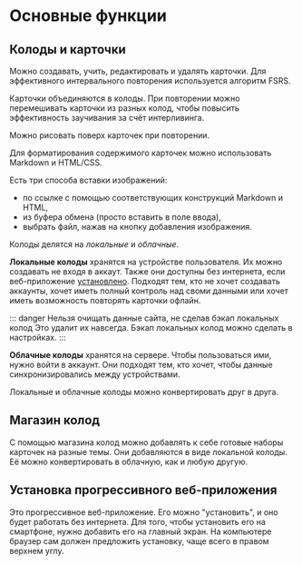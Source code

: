# Основные функции

## Колоды и карточки

Можно создавать, учить, редактировать и удалять карточки. Для эффективного интервального повторения используется алгоритм FSRS.

Карточки объединяются в колоды. При повторении можно перемешивать карточки из разных колод, чтобы повысить эффективность заучивания за счёт интерливинга.

Можно рисовать поверх карточек при повторении.

Для форматирования содержимого карточек можно использовать Markdown и HTML/CSS.

Есть три способа вставки изображений:

- по ссылке с помощью соответствующих конструкций Markdown и HTML,
- из буфера обмена (просто вставить в поле ввода),
- выбрать файл, нажав на кнопку добавления изображения.

Колоды делятся на _локальные_ и _облачные_.

**Локальные колоды** хранятся на устройстве пользователя. Их можно создавать не входя в аккаут. Также они доступны без интернета, если веб-приложение [установлено](#установка-прогрессивного-веб-приложения). Подходят тем, кто не хочет создавать аккаунты, хочет иметь полный контроль над своми данными или хочет иметь возможность повторять карточки офлайн.

::: danger Нельзя очищать данные сайта, не сделав бэкап локальных колод
Это удалит их навсегда. Бэкап локальных колод можно сделать в настройках.
:::

**Облачные колоды** хранятся на сервере. Чтобы пользоваться ими, нужно войти в аккаунт. Они подходят тем, кто хочет, чтобы данные синхронизировались между устройствами.

Локальные и облачные колоды можно конвертировать друг в друга.

## Магазин колод

С помощью магазина колод можно добавлять к себе готовые наборы карточек на разные темы. Они добавляются в виде локальной колоды. Её можно конвертировать в облачную, как и любую другую.

## Установка прогрессивного веб-приложения

Это прогрессивное веб-приложение. Его можно "установить", и оно будет работать без интернета. Для того, чтобы установить его на смартфоне, нужно добавить его на главный экран. На компьютере браузер сам должен предложить установку, чаще всего в правом верхнем углу.
